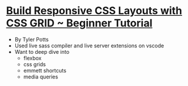 # [Build Responsive CSS Layouts with CSS GRID ~ Beginner Tutorial]('https://www.youtube.com/watch?v=8p0OblRuhd0')
- By Tyler Potts
- Used live sass compiler and live server extensions on vscode
- Want to deep dive into 
  - flexbox
  - css grids
  - emmett shortcuts
  - media queries